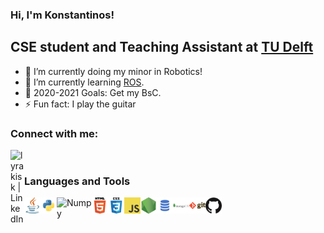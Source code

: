 ### Hi, I'm Konstantinos! 

## CSE student and Teaching Assistant at [TU Delft](https://www.tudelft.nl/)
- 🔭 I’m currently doing my minor in Robotics! 
- 🤖 I’m currently learning [ROS](https://www.ros.org/).
- 🥅 2020-2021 Goals: Get my BsC.
- ⚡ Fun fact: I play the guitar 
<!-- - 🔭 I’m currently working on my degree  --->
<!-- - 👯 I’m looking to collaborate with ... -->
<!-- - 🤔 I’m looking for help with ... -->
<!-- - 💬 Ask me about ... -->
<!-- - 📫 How to reach me: ... -->
<!-- - 😄 Pronouns: ... -->


### Connect with me:

<!-- [<img align="left" alt="lyrakisk.com" width="22px" src="https://raw.githubusercontent.com/iconic/open-iconic/master/svg/globe.svg" />][website] -->
[<img align="left" alt="lyrakisk | LinkedIn" width="22px" src="https://cdn.jsdelivr.net/npm/simple-icons@v3/icons/linkedin.svg" />](https://www.linkedin.com/in/lyrakisk/)
<!-- [<img align="left" alt="lyrakisk | Twitter" width="22px" src="https://cdn.jsdelivr.net/npm/simple-icons@v3/icons/twitter.svg" />](https://twitter.com/lyrakisk) -->
<!-- [<img align="left" alt="lyrakisk | Facebook" width="22px" src="https://cdn.jsdelivr.net/npm/simple-icons@v3/icons/facebook.svg" />](https://www.facebook.com/lyrakisk)  -->

<br/>  

### Languages and Tools
[<img align="left" alt="Java" width="26px" src="https://raw.githubusercontent.com/github/explore/80688e429a7d4ef2fca1e82350fe8e3517d3494d/topics/java/java.png" />]()
[<img align="left" alt="Python" width="26px" src="https://raw.githubusercontent.com/github/explore/80688e429a7d4ef2fca1e82350fe8e3517d3494d/topics/python/python.png" />]()
[<img align="left" alt="Numpy" width="56px" src="https://raw.githubusercontent.com/numpy/numpy/7e7f4adab814b223f7f917369a72757cd28b10cb/branding/icons/numpylogo.svg" />]()
[<img align="left" alt="HTML5" width="26px" src="https://raw.githubusercontent.com/github/explore/80688e429a7d4ef2fca1e82350fe8e3517d3494d/topics/html/html.png" />]()
[<img align="left" alt="CSS3" width="26px" src="https://raw.githubusercontent.com/github/explore/80688e429a7d4ef2fca1e82350fe8e3517d3494d/topics/css/css.png" />]()
[<img align="left" alt="JavaScript" width="26px" src="https://raw.githubusercontent.com/github/explore/80688e429a7d4ef2fca1e82350fe8e3517d3494d/topics/javascript/javascript.png" />]()
[<img align="left" alt="Node.js" width="26px" src="https://raw.githubusercontent.com/github/explore/80688e429a7d4ef2fca1e82350fe8e3517d3494d/topics/nodejs/nodejs.png" />]()
[<img align="left" alt="SQL" width="26px" src="https://raw.githubusercontent.com/github/explore/80688e429a7d4ef2fca1e82350fe8e3517d3494d/topics/sql/sql.png" />]()
<!-- Add Postgres -->
[<img align="left" alt="MongoDB" width="26px" src="https://raw.githubusercontent.com/github/explore/80688e429a7d4ef2fca1e82350fe8e3517d3494d/topics/mongodb/mongodb.png" />]()
[<img align="left" alt="Git" width="26px" src="https://raw.githubusercontent.com/github/explore/80688e429a7d4ef2fca1e82350fe8e3517d3494d/topics/git/git.png" />]()
[<img align="left" alt="GitHub" width="26px" src="https://raw.githubusercontent.com/github/explore/78df643247d429f6cc873026c0622819ad797942/topics/github/github.png" />]()
